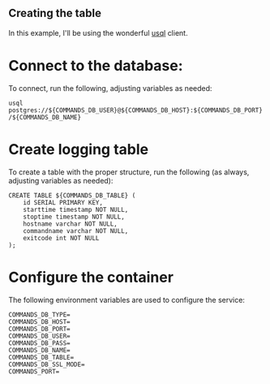 ## Creating the table
In this example, I'll be using the wonderful [usql](https://github.com/xubingnan123/usql) client.

# Connect to the database:
To connect, run the following, adjusting variables as needed:

`usql postgres://${COMMANDS_DB_USER}@${COMMANDS_DB_HOST}:${COMMANDS_DB_PORT}/${COMMANDS_DB_NAME}`

# Create logging table
To create a table with the proper structure, run the following (as always, adjusting variables as needed):
```
CREATE TABLE ${COMMANDS_DB_TABLE} (
	id SERIAL PRIMARY KEY,
	starttime timestamp NOT NULL,
	stoptime timestamp NOT NULL,
	hostname varchar NOT NULL,
	commandname varchar NOT NULL,
	exitcode int NOT NULL
);
```

# Configure the container
The following environment variables are used to configure the service:
```
COMMANDS_DB_TYPE=
COMMANDS_DB_HOST=
COMMANDS_DB_PORT=
COMMANDS_DB_USER=
COMMANDS_DB_PASS=
COMMANDS_DB_NAME=
COMMANDS_DB_TABLE=
COMMANDS_DB_SSL_MODE=
COMMANDS_PORT=
```
